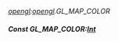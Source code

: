 _[opengl](../../modules/opengl/opengl-module.md):[opengl](../../modules/opengl/opengl-module.md).GL\_MAP\_COLOR_
##### Const GL\_MAP\_COLOR:[Int](../../modules/wonkey/wonkey-types-int.md)

